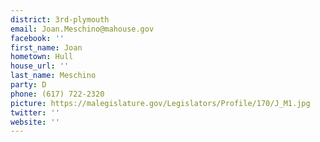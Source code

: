 ```yaml
---
district: 3rd-plymouth
email: Joan.Meschino@mahouse.gov
facebook: ''
first_name: Joan
hometown: Hull
house_url: ''
last_name: Meschino
party: D
phone: (617) 722-2320
picture: https://malegislature.gov/Legislators/Profile/170/J_M1.jpg
twitter: ''
website: ''
---
```

